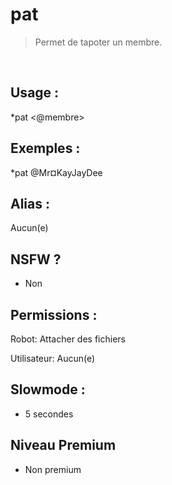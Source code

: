# pat

> Permet de tapoter un membre.

<br>

## Usage :

*pat <@membre>

## Exemples :

*pat @Mr¤KayJayDee

## Alias :

Aucun(e)

## NSFW ?

- Non

## Permissions :

Robot: Attacher des fichiers
<br>

Utilisateur: Aucun(e)

## Slowmode :

- 5 secondes

## Niveau Premium

- Non premium